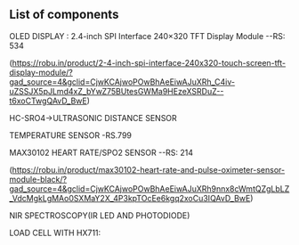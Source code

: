 ## List of components

OLED DISPLAY : 2.4-inch SPI Interface 240×320 TFT Display Module  --RS: 534 

  (https://robu.in/product/2-4-inch-spi-interface-240x320-touch-screen-tft-display-module/?gad_source=4&gclid=CjwKCAjwoPOwBhAeEiwAJuXRh_C4iv-uZSSJX5pJLmd4xZ_bYwZ75BUtesGWMa9HEzeXSRDuZ--t6xoCTwgQAvD_BwE)

HC-SRO4->ULTRASONIC DISTANCE SENSOR

TEMPERATURE SENSOR -RS.799

MAX30102 HEART RATE/SPO2 SENSOR --RS: 214 

  (https://robu.in/product/max30102-heart-rate-and-pulse-oximeter-sensor-module-black/?gad_source=4&gclid=CjwKCAjwoPOwBhAeEiwAJuXRh9nnx8cWmtQZgLbLZ_VdcMgkLgMAo0SXMaY2X_4P3kpTOcEe6kgq2xoCu3IQAvD_BwE)

NIR SPECTROSCOPY(IR LED AND PHOTODIODE)

LOAD CELL WITH HX711: 

